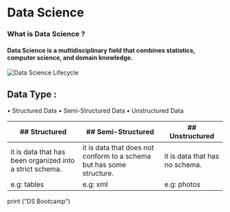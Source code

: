 
# Data Science 
### What is Data Science ?

#### Data Science is a multidisciplinary field that combines statistics, computer science, and domain knowledge.

![Data Science Lifecycle](https://b-eye.com/content/uploads/2024/09/data-science-lifecycle-b-eye.png)

## Data Type :
• Structured Data
• Semi-Structured Data
• Unstructured Data

|  ## Structured   |  ## Semi-Structured   |  ## Unstructured   |
|-----|-----|-----|
|it is data that has been organized into a strict schema.    |it is data that does not conform to a schema but has some structure.    |it is data that has no schema.     |
|e.g: tables     |e.g: xml     |e.g: photos     |

print ("DS Bootcamp")
